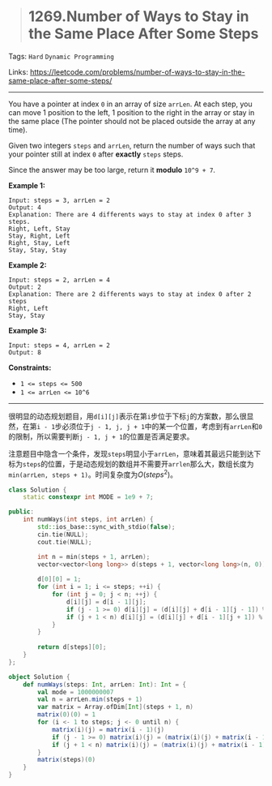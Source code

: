 > # 1269.Number of Ways to Stay in the Same Place After Some Steps

Tags: `Hard` `Dynamic Programming`

Links: https://leetcode.com/problems/number-of-ways-to-stay-in-the-same-place-after-some-steps/

-----

You have a pointer at index `0` in an array of size `arrLen`. At each step, you can move 1 position to the left, 1 position to the right in the array or stay in the same place (The pointer should not be placed outside the array at any time).

Given two integers `steps` and `arrLen`, return the number of ways such that your pointer still at index `0` after **exactly** `steps` steps.

Since the answer may be too large, return it **modulo** `10^9 + 7`. 

**Example 1:**

```
Input: steps = 3, arrLen = 2
Output: 4
Explanation: There are 4 differents ways to stay at index 0 after 3 steps.
Right, Left, Stay
Stay, Right, Left
Right, Stay, Left
Stay, Stay, Stay
```

**Example 2:**

```
Input: steps = 2, arrLen = 4
Output: 2
Explanation: There are 2 differents ways to stay at index 0 after 2 steps
Right, Left
Stay, Stay
```

**Example 3:**

```
Input: steps = 4, arrLen = 2
Output: 8
```

**Constraints:**

- `1 <= steps <= 500`
- `1 <= arrLen <= 10^6`

-----

很明显的动态规划题目，用`d[i][j]`表示在第`i`步位于下标`j`的方案数，那么很显然，在第`i - 1`步必须位于`j - 1, j, j + 1`中的某一个位置，考虑到有`arrLen`和`0`的限制，所以需要判断`j - 1, j + 1`的位置是否满足要求。

注意题目中隐含一个条件，发现`steps`明显小于`arrLen`，意味着其最远只能到达下标为`steps`的位置，于是动态规划的数组并不需要开`arrlen`那么大，数组长度为`min(arrLen, steps + 1)`。时间复杂度为$O(steps ^2)$。

```c++
class Solution {
    static constexpr int MODE = 1e9 + 7;

public:
    int numWays(int steps, int arrLen) {
        std::ios_base::sync_with_stdio(false);
        cin.tie(NULL);
        cout.tie(NULL);

        int n = min(steps + 1, arrLen);
        vector<vector<long long>> d(steps + 1, vector<long long>(n, 0));
        
        d[0][0] = 1;
        for (int i = 1; i <= steps; ++i) {
            for (int j = 0; j < n; ++j) {
                d[i][j] = d[i - 1][j];
                if (j - 1 >= 0) d[i][j] = (d[i][j] + d[i - 1][j - 1]) % MODE;
                if (j + 1 < n) d[i][j] = (d[i][j] + d[i - 1][j + 1]) % MODE;
            }
        }
        
        return d[steps][0];
    }
};
```

```scala
object Solution {
    def numWays(steps: Int, arrLen: Int): Int = {
        val mode = 1000000007
        val n = arrLen.min(steps + 1)
        var matrix = Array.ofDim[Int](steps + 1, n)
        matrix(0)(0) = 1
        for (i <- 1 to steps; j <- 0 until n) {
            matrix(i)(j) = matrix(i - 1)(j)
            if (j - 1 >= 0) matrix(i)(j) = (matrix(i)(j) + matrix(i - 1)(j - 1)) % mode
            if (j + 1 < n) matrix(i)(j) = (matrix(i)(j) + matrix(i - 1)(j + 1)) % mode
        }
        matrix(steps)(0)
    }
}
```











